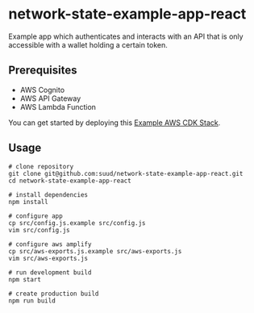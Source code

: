 # network-state-example-app-react
Example app which authenticates and interacts with an API that is only accessible with a wallet holding a certain token.

## Prerequisites
- AWS Cognito
- AWS API Gateway
- AWS Lambda Function

You can get started by deploying this [Example AWS CDK Stack](https://github.com/suud/network-state-backend-aws).

## Usage
```
# clone repository
git clone git@github.com:suud/network-state-example-app-react.git
cd network-state-example-app-react

# install dependencies
npm install

# configure app
cp src/config.js.example src/config.js
vim src/config.js

# configure aws amplify
cp src/aws-exports.js.example src/aws-exports.js
vim src/aws-exports.js

# run development build
npm start

# create production build
npm run build
```

